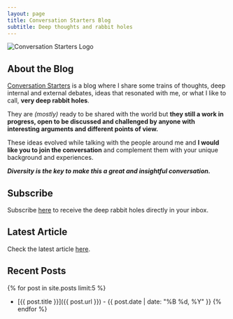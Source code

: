 ```yaml
---
layout: page
title: Conversation Starters Blog
subtitle: Deep thoughts and rabbit holes
---
```


<div class="text-center">
  <img src="/img/Conversation_starters_logo.png" alt="Conversation Starters Logo" style="max-width: 300px; height: auto;">
</div>

## About the Blog

[Conversation Starters](https://www.instagram.com/conversation_starters_blog/) is a blog where I share some trains of thoughts, deep internal and external debates, ideas that resonated with me, or what I like to call, **very deep rabbit holes**. 

They are *(mostly)* ready to be shared with the world but **they still a work in progress, open to be discussed and challenged by anyone with interesting arguments and different points of view.**

These ideas evolved while talking with the people around me and **I would like you to join the conversation** and complement them with your unique background and experiences. 

***Diversity is the key to make this a great and insightful conversation.***

## Subscribe

Subscribe [here](http://eepurl.com/hcIy_D) to receive the deep rabbit holes directly in your inbox.

## Latest Article

Check the latest article [here](http://conversationstarters.annievega.com/).

## Recent Posts

{% for post in site.posts limit:5 %}
- [{{ post.title }}]({{ post.url }}) - {{ post.date | date: "%B %d, %Y" }}
{% endfor %}
